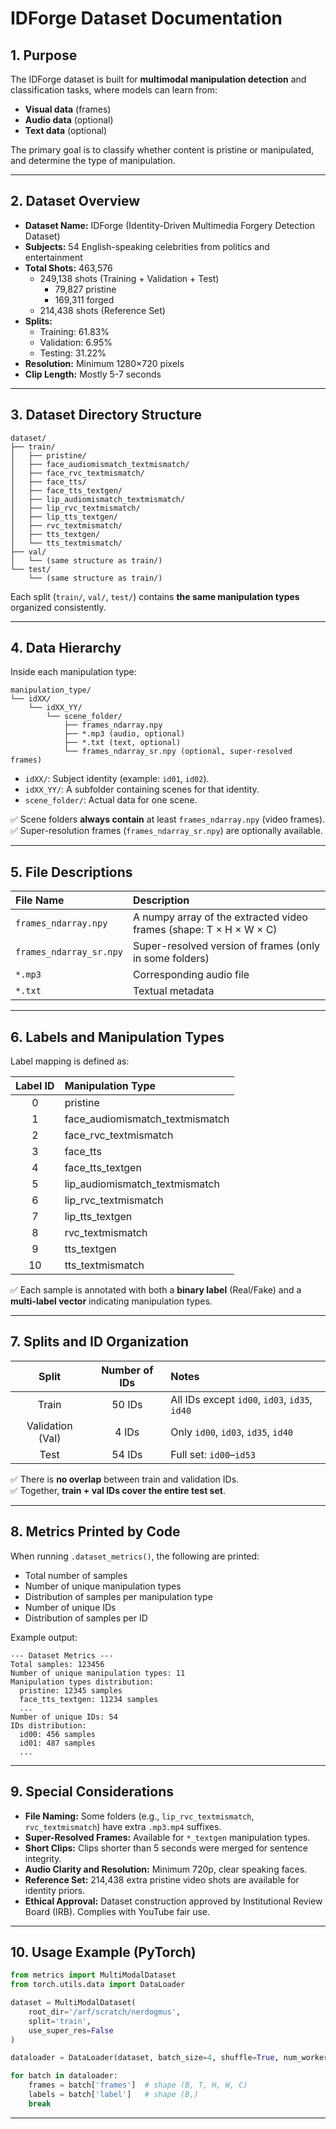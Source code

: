 # IDForge Dataset Documentation

## 1. Purpose

The IDForge dataset is built for **multimodal manipulation detection** and classification tasks, where models can learn from:
- **Visual data** (frames)
- **Audio data** (optional)
- **Text data** (optional)

The primary goal is to classify whether content is pristine or manipulated, and determine the type of manipulation.

---

## 2. Dataset Overview

- **Dataset Name:** IDForge (Identity-Driven Multimedia Forgery Detection Dataset)
- **Subjects:** 54 English-speaking celebrities from politics and entertainment
- **Total Shots:** 463,576
  - 249,138 shots (Training + Validation + Test)
    - 79,827 pristine
    - 169,311 forged
  - 214,438 shots (Reference Set)
- **Splits:**
  - Training: 61.83%
  - Validation: 6.95%
  - Testing: 31.22%
- **Resolution:** Minimum 1280×720 pixels
- **Clip Length:** Mostly 5-7 seconds

---

## 3. Dataset Directory Structure

```plaintext
dataset/
├── train/
│   ├── pristine/
│   ├── face_audiomismatch_textmismatch/
│   ├── face_rvc_textmismatch/
│   ├── face_tts/
│   ├── face_tts_textgen/
│   ├── lip_audiomismatch_textmismatch/
│   ├── lip_rvc_textmismatch/
│   ├── lip_tts_textgen/
│   ├── rvc_textmismatch/
│   ├── tts_textgen/
│   └── tts_textmismatch/
├── val/
│   └── (same structure as train/)
└── test/
    └── (same structure as train/)
```

Each split (`train/`, `val/`, `test/`) contains **the same manipulation types** organized consistently.

---

## 4. Data Hierarchy

Inside each manipulation type:

```plaintext
manipulation_type/
└── idXX/
    └── idXX_YY/
        └── scene_folder/
            ├── frames_ndarray.npy
            ├── *.mp3 (audio, optional)
            ├── *.txt (text, optional)
            └── frames_ndarray_sr.npy (optional, super-resolved frames)
```

- `idXX/`: Subject identity (example: `id01`, `id02`).
- `idXX_YY/`: A subfolder containing scenes for that identity.
- `scene_folder/`: Actual data for one scene.

✅ Scene folders **always contain** at least `frames_ndarray.npy` (video frames).
✅ Super-resolution frames (`frames_ndarray_sr.npy`) are optionally available.

---

## 5. File Descriptions

| File Name | Description |
|:----------|:------------|
| `frames_ndarray.npy` | A numpy array of the extracted video frames (shape: T × H × W × C) |
| `frames_ndarray_sr.npy` | Super-resolved version of frames (only in some folders) |
| `*.mp3` | Corresponding audio file |
| `*.txt` | Textual metadata |

---

## 6. Labels and Manipulation Types

Label mapping is defined as:

| Label ID | Manipulation Type |
|:--------:|:------------------|
| 0        | pristine |
| 1        | face_audiomismatch_textmismatch |
| 2        | face_rvc_textmismatch |
| 3        | face_tts |
| 4        | face_tts_textgen |
| 5        | lip_audiomismatch_textmismatch |
| 6        | lip_rvc_textmismatch |
| 7        | lip_tts_textgen |
| 8        | rvc_textmismatch |
| 9        | tts_textgen |
| 10       | tts_textmismatch |

✅ Each sample is annotated with both a **binary label** (Real/Fake) and a **multi-label vector** indicating manipulation types.

---

## 7. Splits and ID Organization

| Split | Number of IDs | Notes |
|:-----:|:-------------:|:------|
| Train | 50 IDs         | All IDs except `id00`, `id03`, `id35`, `id40` |
| Validation (Val) | 4 IDs | Only `id00`, `id03`, `id35`, `id40` |
| Test | 54 IDs | Full set: `id00`–`id53` |

✅ There is **no overlap** between train and validation IDs.  
✅ Together, **train + val IDs cover the entire test set**.

---

## 8. Metrics Printed by Code

When running `.dataset_metrics()`, the following are printed:
- Total number of samples
- Number of unique manipulation types
- Distribution of samples per manipulation type
- Number of unique IDs
- Distribution of samples per ID

Example output:

```plaintext
--- Dataset Metrics ---
Total samples: 123456
Number of unique manipulation types: 11
Manipulation types distribution:
  pristine: 12345 samples
  face_tts_textgen: 11234 samples
  ...
Number of unique IDs: 54
IDs distribution:
  id00: 456 samples
  id01: 487 samples
  ...
```

---

## 9. Special Considerations

- **File Naming:** Some folders (e.g., `lip_rvc_textmismatch`, `rvc_textmismatch`) have extra `.mp3.mp4` suffixes.
- **Super-Resolved Frames:** Available for `*_textgen` manipulation types.
- **Short Clips:** Clips shorter than 5 seconds were merged for sentence integrity.
- **Audio Clarity and Resolution:** Minimum 720p, clear speaking faces.
- **Reference Set:** 214,438 extra pristine video shots are available for identity priors.
- **Ethical Approval:** Dataset construction approved by Institutional Review Board (IRB). Complies with YouTube fair use.

---

## 10. Usage Example (PyTorch)

```python
from metrics import MultiModalDataset
from torch.utils.data import DataLoader

dataset = MultiModalDataset(
    root_dir='/arf/scratch/nerdogmus',
    split='train',
    use_super_res=False
)

dataloader = DataLoader(dataset, batch_size=4, shuffle=True, num_workers=4)

for batch in dataloader:
    frames = batch['frames']  # shape (B, T, H, W, C)
    labels = batch['label']   # shape (B,)
    break
```

---
